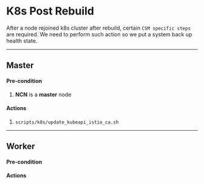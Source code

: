 # K8s Post Rebuild

After a node rejoined k8s cluster after rebuild, certain `CSM specific steps` are required. We need to perform such action so we put a system back up health state.

---

## Master

#### Pre-condition

1. **NCN** is a **master** node

#### Actions

1. `scripts/k8s/update_kubeapi_istio_ca.sh`

---

## Worker

#### Pre-condition

#### Actions
